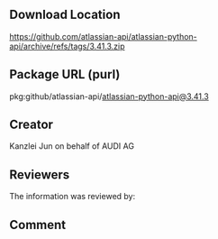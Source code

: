 ﻿## Download Location

https://github.com/atlassian-api/atlassian-python-api/archive/refs/tags/3.41.3.zip

## Package URL (purl)

pkg:github/atlassian-api/atlassian-python-api@3.41.3

## Creator

Kanzlei Jun on behalf of AUDI AG

## Reviewers

The information was reviewed by:


## Comment
